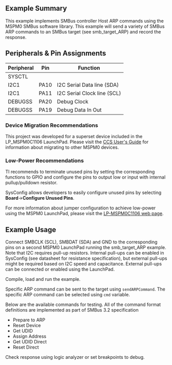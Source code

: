 ## Example Summary

This example implements SMBus controller Host ARP commands using the MSPM0 SMBus software 
library. This example will send a variety of SMBus ARP commands to an SMBus target 
(see smb_target_ARP) and record the response. 

## Peripherals & Pin Assignments

| Peripheral | Pin | Function |
| --- | --- | --- |
| SYSCTL |  |  |
| I2C1 | PA10 | I2C Serial Data line (SDA) |
| I2C1 | PA11| I2C Serial Clock line (SCL) |
| DEBUGSS | PA20 | Debug Clock |
| DEBUGSS | PA19 | Debug Data In Out |

### Device Migration Recommendations
This project was developed for a superset device included in the LP_MSPM0C1106 LaunchPad. Please
visit the [CCS User's Guide](https://software-dl.ti.com/msp430/esd/MSPM0-SDK/latest/docs/english/tools/ccs_ide_guide/doc_guide/doc_guide-srcs/ccs_ide_guide.html#sysconfig-project-migration)
for information about migrating to other MSPM0 devices.

### Low-Power Recommendations
TI recommends to terminate unused pins by setting the corresponding functions to
GPIO and configure the pins to output low or input with internal
pullup/pulldown resistor.

SysConfig allows developers to easily configure unused pins by selecting **Board**→**Configure Unused Pins**.

For more information about jumper configuration to achieve low-power using the
MSPM0 LaunchPad, please visit the [LP-MSPM0C1106 web page](https://www.ti.com/tool/LP-MSPM0C1106).

## Example Usage

Connect SMBCLK (SCL), SMBDAT (SDA) and GND to the corresponding pins on a second
MSPM0 LaunchPad running the smb_target_ARP example.
Note that I2C requires pull-up resistors. Internal pull-ups can be enabled in
SysConfig (see datasheet for resistance specification), but external pull-ups
might be required based on I2C speed and capacitance. External pull-ups can be
connected or enabled using the LaunchPad.

Compile, load and run the example.

Specific ARP command can be sent to the target using `sendARPCommand`. The specific ARP command can be selected using `cmd` variable.

Below are the available commands for testing. All of the command format definitions are implemented as part of SMBus 3.2 specification

- Prepare to ARP
- Reset Device
- Get UDID
- Assign Address
- Get UDID Direct
- Reset Direct

Check response using logic analyzer or set breakpoints to debug.